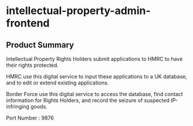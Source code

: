 
# intellectual-property-admin-frontend

## Product Summary

Intellectual Property Rights Holders submit applications to HMRC to have their rights protected.

HMRC use this digital service to input these applications to a UK database, and to edit or extend existing applications.

Border Force use this digital service to access the database, find contact information for Rights Holders, and record the seizure of suspected IP-infringing goods.

Port Number : 9876
